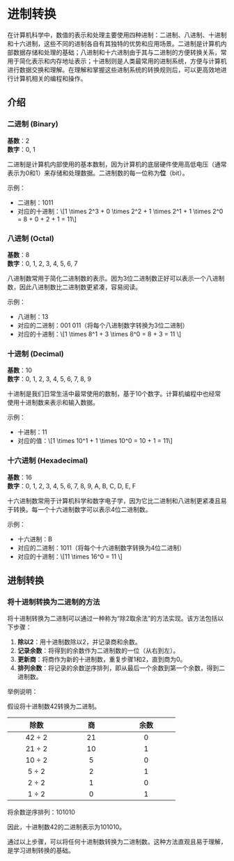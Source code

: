 # 进制转换

在计算机科学中，数值的表示和处理主要使用四种进制：二进制、八进制、十进制和十六进制，这些不同的进制各自有其独特的优势和应用场景。二进制是计算机内部数据存储和处理的基础；八进制和十六进制由于其与二进制的方便转换关系，常用于简化表示和内存地址表示；十进制则是人类最常用的进制系统，方便与计算机进行数据交换和理解。在理解和掌握这些进制系统的转换规则后，可以更高效地进行计算机相关的编程和操作。

## 介绍

### 二进制 (Binary)

**基数**：2  
**数字**：0, 1

二进制是计算机内部使用的基本数制，因为计算机的底层硬件使用高低电压（通常表示为0和1）来存储和处理数据。二进制数的每一位称为**位**（bit）。

示例：
- 二进制：1011
- 对应的十进制：\\[1 \times 2^3 + 0 \times 2^2 + 1 \times 2^1 + 1 \times 2^0 = 8 + 0 + 2 + 1 = 11\\]

### 八进制 (Octal)

**基数**：8  
**数字**：0, 1, 2, 3, 4, 5, 6, 7

八进制数常用于简化二进制数的表示。因为3位二进制数正好可以表示一个八进制数，因此八进制数比二进制数更紧凑，容易阅读。

示例：
- 八进制：13
- 对应的二进制：001 011（将每个八进制数字转换为3位二进制）
- 对应的十进制：\\[1 \times 8^1 + 3 \times 8^0 = 8 + 3 = 11 \\]

### 十进制 (Decimal)

**基数**：10  
**数字**：0, 1, 2, 3, 4, 5, 6, 7, 8, 9

十进制是我们日常生活中最常使用的数制，基于10个数字。计算机编程中也经常使用十进制数来表示和输入数据。

示例：
- 十进制：11
- 对应的值：\\[1 \times 10^1 + 1 \times 10^0 = 10 + 1 = 11\\]

### 十六进制 (Hexadecimal)

**基数**：16  
**数字**：0, 1, 2, 3, 4, 5, 6, 7, 8, 9, A, B, C, D, E, F

十六进制数常用于计算机科学和数字电子学，因为它比二进制和八进制更紧凑且易于转换。每一个十六进制数字可以表示4位二进制数。

示例：
- 十六进制：B
- 对应的二进制：1011（将每个十六进制数字转换为4位二进制）
- 对应的十进制：\\[11 \times 16^0 = 11 \\]

## 进制转换

### 将十进制转换为二进制的方法

将十进制转换为二进制可以通过一种称为“除2取余法”的方法实现。该方法包括以下步骤：

1. **除以2**：用十进制数除以2，并记录商和余数。
2. **记录余数**：将得到的余数作为二进制数的一位（从右到左）。
3. **更新商**：将商作为新的十进制数，重复步骤1和2，直到商为0。
4. **排列余数**：将记录的余数逆序排列，即从最后一个余数到第一个余数，得到二进制数。

举例说明：

假设将十进制数42转换为二进制。

| &nbsp;&nbsp;&nbsp;&nbsp;&nbsp;&nbsp;&nbsp;&nbsp;&nbsp;&nbsp;除数&nbsp;&nbsp;&nbsp;&nbsp;&nbsp;&nbsp;&nbsp;&nbsp;&nbsp;&nbsp; | &nbsp;&nbsp;&nbsp;&nbsp;&nbsp;&nbsp;&nbsp;&nbsp;&nbsp;&nbsp;商&nbsp;&nbsp;&nbsp;&nbsp;&nbsp;&nbsp;&nbsp;&nbsp;&nbsp;&nbsp; | &nbsp;&nbsp;&nbsp;&nbsp;&nbsp;&nbsp;&nbsp;&nbsp;&nbsp;&nbsp;余数&nbsp;&nbsp;&nbsp;&nbsp;&nbsp;&nbsp;&nbsp;&nbsp;&nbsp;&nbsp; |
|:--------------------------------------------------------------------------------------------------------------------------:|:-------------------------------------------------------------------------------------------------------------------------:|:--------------------------------------------------------------------------------------------------------------------------:|
|                                                           42 ÷ 2                                                           |                                                            21                                                             |                                                             0                                                              |
|                                                           21 ÷ 2                                                           |                                                            10                                                             |                                                             1                                                              |
|                                                           10 ÷ 2                                                           |                                                             5                                                             |                                                             0                                                              |
|                                                           5 ÷ 2                                                            |                                                             2                                                             |                                                             1                                                              |
|                                                           2 ÷ 2                                                            |                                                             1                                                             |                                                             0                                                              |
|                                                           1 ÷ 2                                                            |                                                             0                                                             |                                                             1                                                              |


将余数逆序排列：101010

因此，十进制数42的二进制表示为101010。

通过以上步骤，可以将任何十进制数转换为二进制数。这种方法直观且易于理解，是学习进制转换的基础。